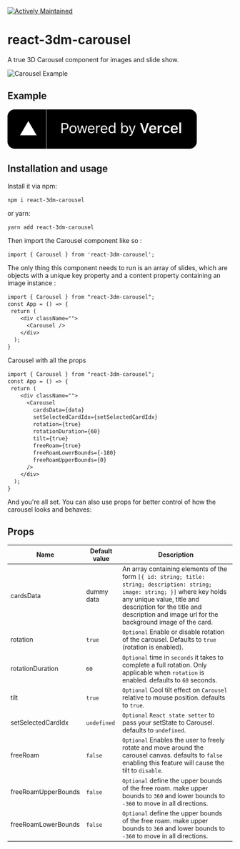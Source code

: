[![Actively Maintained](https://img.shields.io/badge/Maintenance%20Level-Actively%20Maintained-green.svg)](https://gist.github.com/cheerfulstoic/d107229326a01ff0f333a1d3476e068d)


# react-3dm-carousel

A true 3D Carousel component for images and slide show.

![Carousel Example](https://ucarecdn.com/3a5c0e50-634b-464d-b583-e9b7a29a1e9c/ScreenShot20230706at111426PM.png)


## Example

[![Edit react-3dm-carousel-basic-example](https://raw.githubusercontent.com/abumalick/powered-by-vercel/master/powered-by-vercel.svg)](https://react-3dm-carousel.vercel.app)

## Installation and usage

Install it via npm:

```
npm i react-3dm-carousel
```

or yarn:

```
yarn add react-3dm-carousel
```

Then import the Carousel component like so :

```
import { Carousel } from 'react-3dm-carousel';
```

The only thing this component needs to run is an array of slides, which are objects with a unique key property and a content property containing an image instance :

```
import { Carousel } from "react-3dm-carousel";
const App = () => {
 return (
    <div className="">
      <Carousel />
    </div>
  );
}

```

Carousel with all the props

```
import { Carousel } from "react-3dm-carousel";
const App = () => {
 return (
    <div className="">
      <Carousel
        cardsData={data}
        setSelectedCardIdx={setSelectedCardIdx}
        rotation={true}
        rotationDuration={60}
        tilt={true}
        freeRoam={true}
        freeRoamLowerBounds={-180}
        freeRoamUpperBounds={0}
      />
    </div>
  );
}

```

And you're all set. You can also use props for better control of how the carousel looks and behaves:

## Props

| Name            | Default value                    | Description                                                                                                                                                                                                                                                                                          |
| --------------- | -------------------------------- | ---------------------------------------------------------------------------------------------------------------------------------------------------------------------------------------------------------------------------------------------------------------------------------------------------- |
| cardsData          | dummy data                              | An array containing elements of the form `[{ id: string; title: string; description: string; image: string; }]` where key holds any unique value, title and description for the title and description and image url for the background image of the card. |
| rotation       | `true`                           | `Optional` Enable or disable rotation of the carousel. Defaults to `true` (rotation is enabled).                                                                                            |
| rotationDuration  | `60`                            | `Optional` time in `seconds` it takes to complete a full rotation. Only applicable when `rotation` is enabled. defaults to `60` seconds.              |
| tilt    | `true`                              | `Optional` Cool tilt effect on `Carousel` relative to mouse position. defaults to `true`.                                                                           |
| setSelectedCardIdx | `undefined` | `Optional` `React state setter` to pass your setState to Carousel. defaults to `undefined`.                                                                                                     |
| freeRoam    | `false`                              | `Optional` Enables the user to freely rotate and move around the carousel canvas. defaults to `false` enabling this feature will cause the tilt to `disable`. |
| freeRoamUpperBounds    | `false`                              | `Optional` define the upper bounds of the free roam. make upper bounds to `360` and lower bounds to `-360` to move in all directions. |
| freeRoamLowerBounds    | `false`                              | `Optional` define the upper bounds of the free roam. make upper bounds to `360` and lower bounds to `-360` to move in all directions. |